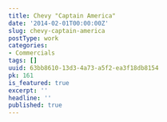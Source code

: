```yaml
---
title: Chevy "Captain America"
date: '2014-02-01T00:00:00Z'
slug: chevy-captain-america
postType: work
categories:
- Commercials
tags: []
uuid: 63bb8610-13d3-4a73-a5f2-ea3f18db8154
pk: 161
is_featured: true
excerpt: ''
headline: ''
published: true
---
```


